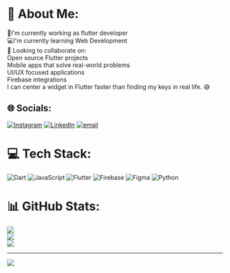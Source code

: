 # 💫 About Me:
🔭I'm currently working as flutter developer<br>💻I'm currently learning Web Development<br>🤝 Looking to collaborate on:<br>Open source Flutter projects<br>Mobile apps that solve real-world problems<br>UI/UX focused applications<br>Firebase integrations<br>I can center a widget in Flutter faster than finding my keys in real life. 😅<br>


## 🌐 Socials:
[![Instagram](https://img.shields.io/badge/Instagram-%23E4405F.svg?logo=Instagram&logoColor=white)](https://instagram.com/4bhin4nd_) [![LinkedIn](https://img.shields.io/badge/LinkedIn-%230077B5.svg?logo=linkedin&logoColor=white)](https://linkedin.com/in/abhinand-s-b5070128b) [![email](https://img.shields.io/badge/Email-D14836?logo=gmail&logoColor=white)](mailto:abhinandsunil2001@gmail.com) 

# 💻 Tech Stack:
![Dart](https://img.shields.io/badge/dart-%230175C2.svg?style=for-the-badge&logo=dart&logoColor=white) ![JavaScript](https://img.shields.io/badge/javascript-%23323330.svg?style=for-the-badge&logo=javascript&logoColor=%23F7DF1E) ![Flutter](https://img.shields.io/badge/Flutter-%2302569B.svg?style=for-the-badge&logo=Flutter&logoColor=white) ![Firebase](https://img.shields.io/badge/firebase-a08021?style=for-the-badge&logo=firebase&logoColor=ffcd34) ![Figma](https://img.shields.io/badge/figma-%23F24E1E.svg?style=for-the-badge&logo=figma&logoColor=white) ![Python](https://img.shields.io/badge/python-3670A0?style=for-the-badge&logo=python&logoColor=ffdd54)
# 📊 GitHub Stats:
![](https://github-readme-stats.vercel.app/api?username=Abhinand011&theme=dark&hide_border=false&include_all_commits=true&count_private=true)<br/>
![](https://nirzak-streak-stats.vercel.app/?user=Abhinand011&theme=dark&hide_border=false)<br/>
![](https://github-readme-stats.vercel.app/api/top-langs/?username=Abhinand011&theme=dark&hide_border=false&include_all_commits=true&count_private=true&layout=compact)

---
[![](https://visitcount.itsvg.in/api?id=Abhinand011&icon=0&color=3)](https://visitcount.itsvg.in)

<!-- Proudly created with GPRM ( https://gprm.itsvg.in ) -->
